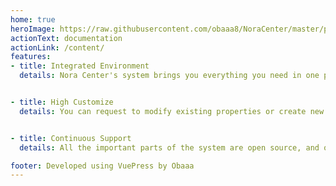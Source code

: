 ```yaml
---
home: true
heroImage: https://raw.githubusercontent.com/obaaa8/NoraCenter/master/public/img/NoraLogo.png
actionText: documentation
actionLink: /content/
features:
- title: Integrated Environment
  details: Nora Center's system brings you everything you need in one place; to manage your activity effectively.


- title: High Customize
  details: You can request to modify existing properties or create new properties as you like.


- title: Continuous Support
  details: All the important parts of the system are open source, and one of the obligations of Obaaa developed and supported continuously.

footer: Developed using VuePress by Obaaa
---
```

